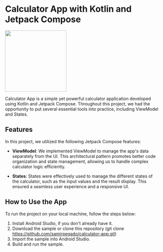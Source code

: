 # Calculator App with Kotlin and Jetpack Compose

<img src="https://github.com/samirpegado/banking-clone/blob/main/bankingclone.gif" width="200">

Calculator App is a simple yet powerful calculator application developed using Kotlin and Jetpack Compose. Throughout this project, we had the opportunity to put several essential tools into practice, including ViewModel and States.

## Features

In this project, we utilized the following Jetpack Compose features:

- **ViewModel**: We implemented ViewModel to manage the app's data separately from the UI. This architectural pattern promotes better code organization and state management, allowing us to handle complex calculator logic efficiently.

- **States**: States were effectively used to manage the different states of the calculator, such as the input values and the result display. This ensured a seamless user experience and a responsive UI.

## How to Use the App

To run the project on your local machine, follow the steps below:

1. Install Android Studio, if you don't already have it.
2. Download the sample or clone this repository (git clone https://github.com/samirpegado/calculator-app.git)
3. Import the sample into Android Studio.
4. Build and run the sample.
